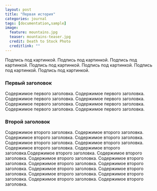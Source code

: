 ```yaml
---
layout: post
title: "Первая история"
categories: journal
tags: [documentation,sample]
image:
  feature: mountains.jpg
  teaser: mountains-teaser.jpg
  credit: Death to Stock Photo
  creditlink: ""
---
```


Подпись под картинкой. Подпись под картинкой. Подпись под картинкой. Подпись под картинкой. Подпись под картинкой. Подпись под картинкой. Подпись под картинкой.

### Первый заголовок

Содержимое первого заголовка. Содержимое первого заголовка. Содержимое первого заголовка. Содержимое первого заголовка. Содержимое первого заголовка. Содержимое первого заголовка. Содержимое первого заголовка. Содержимое первого заголовка.

### Второй заголовок

Содержимое второго заголовка. Содержимое второго заголовка. Содержимое второго заголовка. Содержимое второго заголовка. Содержимое второго заголовка. Содержимое второго заголовка. Содержимое второго заголовка. Содержимое второго заголовка.Содержимое второго заголовка. Содержимое второго заголовка. Содержимое второго заголовка. Содержимое второго заголовка. Содержимое второго заголовка. Содержимое второго заголовка. Содержимое второго заголовка. Содержимое второго заголовка. Содержимое второго заголовка. Содержимое второго заголовка. Содержимое второго заголовка. Содержимое второго заголовка.